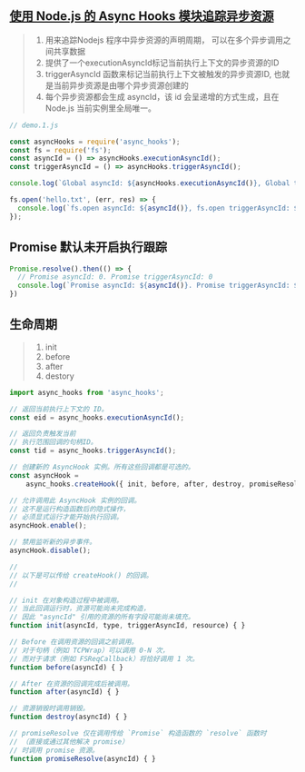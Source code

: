 ## [使用 Node.js 的 Async Hooks 模块追踪异步资源](https://www.nodejs.red/#/nodejs/modules/async-hooks)
> 1. 用来追踪Nodejs 程序中异步资源的声明周期， 可以在多个异步调用之间共享数据
> 2. 提供了一个executionAsyncId标记当前执行上下文的异步资源的ID
> 3. triggerAsyncId 函数来标记当前执行上下文被触发的异步资源ID, 也就是当前异步资源是由哪个异步资源创建的
> 4. 每个异步资源都会生成 asyncId，该 id 会呈递增的方式生成，且在 Node.js 当前实例里全局唯一。
```javascript
// demo.1.js

const asyncHooks = require('async_hooks');
const fs = require('fs');
const asyncId = () => asyncHooks.executionAsyncId();
const triggerAsyncId = () => asyncHooks.triggerAsyncId();

console.log(`Global asyncId: ${asyncHooks.executionAsyncId()}, Global triggerAsyncId: ${triggerAsyncId()}`);

fs.open('hello.txt', (err, res) => {
  console.log(`fs.open asyncId: ${asyncId()}, fs.open triggerAsyncId: ${triggerAsyncId()}`);
});
```
## Promise 默认未开启执行跟踪
```javascript
Promise.resolve().then(() => {
  // Promise asyncId: 0. Promise triggerAsyncId: 0
  console.log(`Promise asyncId: ${asyncId()}. Promise triggerAsyncId: ${triggerAsyncId()}`);
})
```

## 生命周期
> 1. init
> 2. before
> 3. after
> 4. destory
```javascript
import async_hooks from 'async_hooks';

// 返回当前执行上下文的 ID。
const eid = async_hooks.executionAsyncId();

// 返回负责触发当前
// 执行范围回调的句柄ID。
const tid = async_hooks.triggerAsyncId();

// 创建新的 AsyncHook 实例。所有这些回调都是可选的。
const asyncHook =
    async_hooks.createHook({ init, before, after, destroy, promiseResolve });

// 允许调用此 AsyncHook 实例的回调。
// 这不是运行构造函数后的隐式操作，
// 必须显式运行才能开始执行回调。
asyncHook.enable();

// 禁用监听新的异步事件。
asyncHook.disable();

//
// 以下是可以传给 createHook() 的回调。
//

// init 在对象构造过程中被调用。
// 当此回调运行时，资源可能尚未完成构造，
// 因此 "asyncId" 引用的资源的所有字段可能尚未填充。
function init(asyncId, type, triggerAsyncId, resource) { }

// Before 在调用资源的回调之前调用。
// 对于句柄（例如 TCPWrap）可以调用 0-N 次，
// 而对于请求（例如 FSReqCallback）将恰好调用 1 次。
function before(asyncId) { }

// After 在资源的回调完成后被调用。
function after(asyncId) { }

// 资源销毁时调用销毁。
function destroy(asyncId) { }

// promiseResolve 仅在调用传给 `Promise` 构造函数的 `resolve` 函数时
// （直接或通过其他解决 promise）
// 时调用 promise 资源。
function promiseResolve(asyncId) { }
```

